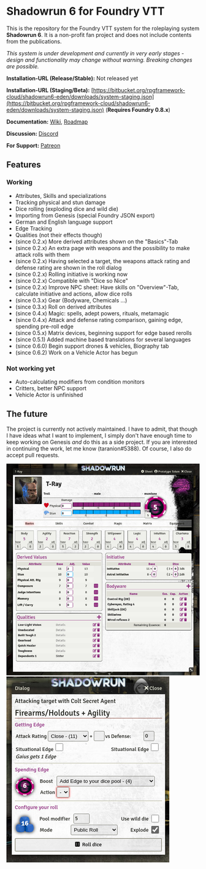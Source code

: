 # Shadowrun 6 for Foundry VTT

This is the repository for the Foundry VTT system for the roleplaying system **Shadowrun 6**. It is a non-profit fan project and does not include contents from the publications.

*This system is under development and currently in very early stages - design and functionality may change without warning. Breaking changes are possible.*

**Installation-URL (Release/Stable):** Not released yet

**Installation-URL (Staging/Beta):** [https://bitbucket.org/rpgframework-cloud/shadowrun6-eden/downloads/system-staging.json](https://bitbucket.org/rpgframework-cloud/shadowrun6-eden/downloads/system-staging.json)  (**Requires Foundry 0.8.x**)

**Documentation:** [Wiki](https://rpgframework.atlassian.net/wiki/spaces/SR6FVTT/),  [Roadmap](https://rpgframework.atlassian.net/wiki/spaces/SR6FVTT/pages/1714421761/Roadmap)

**Discussion:** [Discord](https://discord.gg/USE9Gte)

**For Support:** [Patreon](https://patreon.com/rpgframework)

## Features ##

### Working ###
 * Attributes, Skills and specializations
 * Tracking physical and stun damage
 * Dice rolling (exploding dice and wild die)
 * Importing from Genesis (special Foundry JSON export)
 * German and English language support
 * Edge Tracking
 * Qualities (not their effects though)
 * (since 0.2.x) More derived attributes shown on the "Basics"-Tab
 * (since 0.2.x) An extra page with weapons and the possibility to make attack rolls with them
 * (since 0.2.x) Having selected a target, the weapons attack rating and defense rating are shown in the roll dialog
 * (since 0.2.x) Rolling initiative is working now
 * (since 0.2.x) Compatible with "Dice so Nice"
 * (since 0.2.x) Improve NPC sheet: Have skills on "Overview"-Tab, calculate initiative and actions, allow dice rolls
 * (since 0.3.x) Gear (Bodyware, Chemicals ...)
 * (since 0.3.x) Roll on derived attributes
 * (since 0.4.x) Magic: spells, adept powers, rituals, metamagic
 * (since 0.4.x) Attack and defense rating comparison, gaining edge, spending pre-roll edge
 * (since 0.5.x) Matrix devices, beginning support for edge based rerolls
 * (since 0.5.1) Added machine based translations for several languages 
 * (since 0.6.0) Begin support drones & vehicles, Biography tab
 * (since 0.6.2) Work on a Vehicle Actor has begun
 
### Not working yet ###
 * Auto-calculating modifiers from condition monitors
 * Critters, better NPC support
 * Vehicle Actor is unfinished
 
## The future ##
The project is currently not actively maintained. I have to admit, that though I have ideas what I want to implement, I simply don't have enough time to keep working on Genesis *and* do this as a side project. 
If you are interested in continuing the work, let me know (taranion#5388). Of course, I also do accept pull requests.

![Screenshot](screenshots/Screen_2021-06a.jpg)
![Screenshot](screenshots/Screen_2021-06b.jpg)

